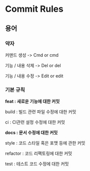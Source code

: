 # Commit Rules



## 용어

### 약자
커맨드 생성 -> Cmd or cmd

기능 / 내용 삭제 -> Del or del

기능 / 내용 수정 -> Edit or edit

### 기본 규칙
**feat : 새로운 기능에 대한 커밋**

build : 빌드 관련 파일 수정에 대한 커밋

ci : CI관련 설정 수정에 대한 커밋

**docs : 문서 수정에 대한 커밋**

style : 코드 스타일 혹은 포맷 등에 관한 커밋

refactor :  코드 리팩토링에 대한 커밋

test : 테스트 코드 수정에 대한 커밋